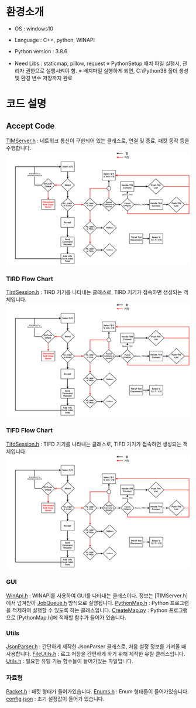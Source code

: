 # 환경소개
- OS : windows10
- Language : C++, python, WINAPI

- Python version : 3.8.6
- Need Libs : staticmap, pillow, request
※ PythonSetup 배치 파일 실행시, 관리자 권한으로 실행시켜야 함.
※ 배치파일 실행하게 되면, C:\Python38 폴더 생성 및 환경 변수 저장까지 완료

# 코드 설명

## Accept Code
[TIMServer.h](TIM/TIMServer.h) : 네트워크 통신이 구현되어 있는 클래스로, 연결 및 종료, 패킷 동작 등을 수행합니다.
![image](docs/Image/AcceptServerFlow.png)


### TIRD Flow Chart
[TirdSession.h](TIM/TirdSession.h) : TIRD 기기를 나타내는 클래스로, TIRD 기기가 접속하면 생성되는 객체입니다.
![image](docs/Image/AcceptServerFlow.png)


### TIFD Flow Chart
[TifdSession.h](TIM/TifdSession.h) : TIFD 기기를 나타내는 클래스로, TIFD 기기가 접속하면 생성되는 객체입니다.
![image](docs/Image/AcceptServerFlow.png)


### GUI
[WinApi.h](TIM/WinApi.h) : WINAPI를 사용하여 GUI를 나타내는 클래스이다. 정보는 [TIMServer.h]에서 넘겨받아 [JobQueue.h](TIM/JobQueue.h) 방식으로 실행됩니다.
[PythonMap.h](TIM/PythonMap.h) : Python 프로그램을 적제하여 실행할 수 있도록 하는 클래스입니다.
[CreateMap.py](TIM/CreateMap.py) : Python 프로그램으로 [PythonMap.h]에 적재할 함수가 들어가 있습니다.

### Utils
[JsonParser.h](TIM/JsonParser.h) : 간단하게 제작한 JsonParser 클래스로, 처음 설정 정보를 가져올 때 사용합니다.
[FileUtils.h](TIM/FileUtils.h) : 로그 저장을 간편하게 하기 위해 제작한 유틸 클래스입니다.
[Utils.h](TIM/Utils.h) : 필요한 유틸 기능 함수들이 들어가있는 파일입니다.


### 자료형
[Packet.h](TIM/Packet.h) : 패킷 형태가 들어가있습니다.
[Enums.h](TIM/Enums.h) : Enum 형태들이 들어가있습니다.
[config.json](TIM/config.json) : 초기 설정값이 들어가 있습니다.



